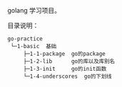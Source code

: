 golang 学习项目。

目录说明：

```text
go-practice
 └─1-basic  基础
     ├─1-1-package  go的package
     ├─1-2-lib      go的库以及库别名
     ├─1-3-init     go的init函数
     └─1-4-underscores  go的下划线
```